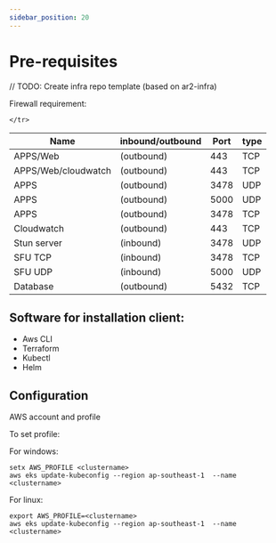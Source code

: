 ```yaml
---
sidebar_position: 20
---
```


# Pre-requisites

// TODO: Create infra repo template (based on ar2-infra)

Firewall requirement:


<table>
  <thead>
    <tr>
      <th>Name </th>
      <th>inbound/outbound </th>
      <th>Port</th>
      <th>type</th>
      
    </tr>
  </thead>
  <tbody>
    <tr>
      <td >APPS/Web</td>
      <td> (outbound)</td>
      <td>443</td>
      <td>TCP</td>
    </tr>
    <tr>
      <td >APPS/Web/cloudwatch</td>
      <td> (outbound)</td>
      <td>443</td>
      <td>TCP</td>
    </tr>
    <tr>
      <td >APPS</td>
      <td> (outbound)</td>
      <td>3478</td>
      <td>UDP</td>
    </tr>
    <tr>
      <td >APPS</td>
      <td> (outbound)</td>
      <td>5000</td>
      <td>UDP</td>
    </tr>
        <tr>
      <td >APPS</td>
      <td> (outbound)</td>
      <td>3478</td>
      <td>TCP</td>
    </tr>
    <tr>
      <td >Cloudwatch</td>
      <td> (outbound)</td>
      <td>443</td>
      <td>TCP</td>
    </tr>
    <tr>
      <td >Stun server	</td>
      <td> (inbound)</td>
      <td>3478</td>
      <td>UDP</td>
    </tr>
    <tr>
      <td >SFU TCP	</td>
      <td> (inbound)</td>
      <td>3478</td>
      <td>TCP</td>
    </tr>
    <tr>
      <td >SFU UDP		</td>
      <td> (inbound)</td>
      <td>5000</td>
      <td>UDP</td>
    </tr>
    <tr>
      <td >Database		</td>
      <td> (outbound)</td>
      <td>5432</td>
      <td>TCP</td>
    </tr>
  </tbody>
</table>


## Software for installation client:
- Aws CLI
- Terraform
- Kubectl
- Helm

## Configuration
AWS account and profile

To set profile:


For windows:
```
setx AWS_PROFILE <clustername>
aws eks update-kubeconfig --region ap-southeast-1  --name <clustername>
```


For linux:
```
export AWS_PROFILE=<clustername>
aws eks update-kubeconfig --region ap-southeast-1  --name <clustername>
```

